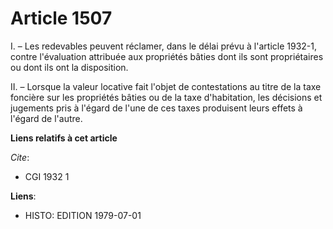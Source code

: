# Article 1507

I. – Les redevables peuvent réclamer, dans le délai prévu à l'article 1932-1, contre l'évaluation attribuée aux propriétés
bâties dont ils sont propriétaires ou dont ils ont la disposition.

II. – Lorsque la valeur locative fait l'objet de contestations au titre de la taxe foncière sur les propriétés bâties ou de
la taxe d'habitation, les décisions et jugements pris à l'égard de l'une de ces taxes produisent leurs effets à l'égard de
l'autre.

**Liens relatifs à cet article**

_Cite_:

  - CGI 1932 1

**Liens**:

  - HISTO: EDITION 1979-07-01
